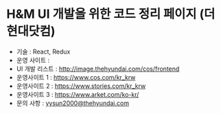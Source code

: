 # H&M UI 개발을 위한 코드 정리 페이지 (더현대닷컴)
- 기술 : React, Redux
- 운영 사이트 : 
- UI 개발 리스트 : http://image.thehyundai.com/cos/frontend
- 운영사이트 1 : https://www.cos.com/kr_krw
- 운영사이트 2 : https://www.stories.com/kr_krw
- 운영사이트 3 : https://www.arket.com/ko-kr/
- 문의 사항 : yysun2000@thehyundai.com
